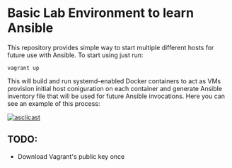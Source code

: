 # Basic Lab Environment to learn Ansible

This repository provides simple way to start multiple different hosts for
future use with Ansible. To start using just run:

    vagrant up

This will build and run systemd-enabled Docker containers to act as VMs
provision initial host coniguration on each container and generate Ansible
inventory file that will be used for future Ansible invocations. Here you can
see an example of this process:

[![asciicast](https://asciinema.org/a/rihUBbMsBQqS36rQU8I24dBAZ.svg)](https://asciinema.org/a/rihUBbMsBQqS36rQU8I24dBAZ)

## TODO:

 * Download Vagrant's public key once

